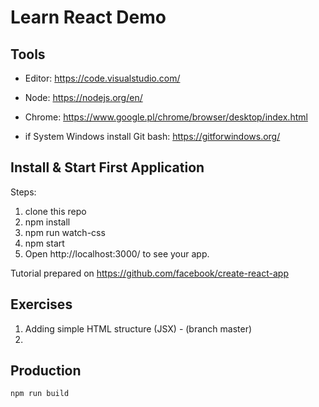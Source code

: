 # Learn React Demo

## Tools

* Editor: https://code.visualstudio.com/
* Node: https://nodejs.org/en/
* Chrome: https://www.google.pl/chrome/browser/desktop/index.html

* if System Windows install Git bash: https://gitforwindows.org/


## Install & Start First Application

Steps:
1. clone this repo
2. npm install
3. npm run watch-css
4. npm start
5. Open http://localhost:3000/ to see your app.

Tutorial prepared on https://github.com/facebook/create-react-app

## Exercises

1. Adding simple HTML structure (JSX) - (branch master)
2. 


## Production

```
npm run build
```